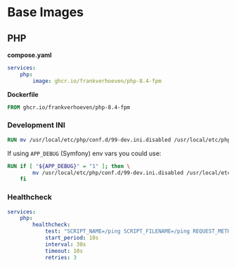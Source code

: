 # Base Images

## PHP

**compose.yaml**
```yaml
services:
    php:
        image: ghcr.io/frankverhoeven/php-8.4-fpm
```

**Dockerfile**
```Dockerfile
FROM ghcr.io/frankverhoeven/php-8.4-fpm
```

### Development INI
```Dockerfile
RUN mv /usr/local/etc/php/conf.d/99-dev.ini.disabled /usr/local/etc/php/conf.d/99-dev.ini
```

If using `APP_DEBUG` (Symfony) env vars you could use:

```Dockerfile
RUN if [ "${APP_DEBUG}" = "1" ]; then \
        mv /usr/local/etc/php/conf.d/99-dev.ini.disabled /usr/local/etc/php/conf.d/99-dev.ini; \
    fi
```

### Healthcheck
```yaml
services:
    php:
        healthcheck:
            test: "SCRIPT_NAME=/ping SCRIPT_FILENAME=/ping REQUEST_METHOD=GET cgi-fcgi -bind -connect 127.0.0.1:9000 | grep 'pong' || exit 1"
            start_period: 10s
            interval: 30s
            timeout: 10s
            retries: 3
```
